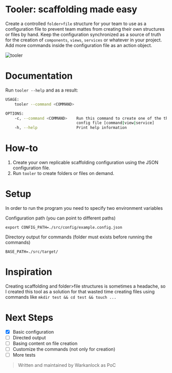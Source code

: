 # Tooler: scaffolding made easy

Create a controlled ``folder>file`` structure for your team to use as a configuration file to prevent team mattes from creating their own structures or files by hand. Keep the configuration synchronized as a source of truth for the creation of ``components``, ``views``, ``services`` or whatever in your project. Add more commands inside the configuration file as an action object.

![tooler](https://user-images.githubusercontent.com/13340320/155042226-f1e41bb4-c3c9-45ae-acad-d06da84e3373.gif)

# Documentation

Run `tooler --help` and as a result:

```bash
USAGE:
    tooler --command <COMMAND>

OPTIONS:
    -c, --command <COMMAND>    Run this command to create one of the the types you specified on your
                               config file [command|view|service]
    -h, --help                 Print help information
```

# How-to

1. Create your own replicable scaffolding configuration using the JSON configuration file.
2. Run `tooler` to create folders or files on demand.

# Setup

In order to run the program you need to specify two environment variables

Configuration path (you can point to different paths)
```
export CONFIG_PATH=./src/config/example.config.json
```

Directory output for commands (folder must exists before running the commands)
```
BASE_PATH=./src/target/
```

# Inspiration

Creating scaffolding and folder>file structures is sometimes a headache, so I created this tool as a solution for that wasted time creating files using commands like `mkdir test && cd test && touch ...`

# Next Steps

- [x] Basic configuration
- [ ] Directed output
- [ ] Basing content on file creation
- [ ] Customize the commands (not only for creation)
- [ ] More tests

> Written and maintained by Warkanlock as PoC
